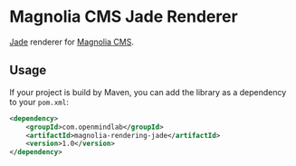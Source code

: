 # Magnolia CMS Jade Renderer

[Jade](http://jade-lang.com) renderer for [Magnolia CMS](http://www.magnolia-cms.com).

## Usage

If your project is build by Maven, you can add the library as a dependency to your `pom.xml`:

```xml
<dependency>
    <groupId>com.openmindlab</groupId>
    <artifactId>magnolia-rendering-jade</artifactId>
    <version>1.0</version>
</dependency>
```
